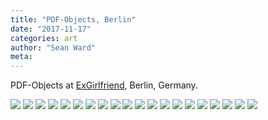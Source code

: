 ```yaml
---
title: "PDF-Objects, Berlin"
date: "2017-11-17"
categories: art
author: "Sean Ward"
meta:
---
```


PDF-Objects at [ExGirlfriend](http://pdf-objects.com/exhibitions/exgirlfriend/), Berlin, Germany.

![](/images/[pdf-objects.com][8]community2000-720x9602x.jpg)
![](/images/[pdf-objects.com][14]street-side2000-1-720x4802x.jpg)
![](/images/[pdf-objects.com][25]bottles2000-720x4812x.jpg)
![](/images/[pdf-objects.com][34]stump2000-720x1080.jpg)
![](/images/[pdf-objects.com][85]cart-full2000-2-720x9132x.jpg)
![](/images/[pdf-objects.com][101]61V2-5msAIL.SX522.jpg)
![](/images/[pdf-objects.com][178]girl2000-720x1079.jpg)
![](/images/[pdf-objects.com][226]paper-bag2000-720x5082x.jpg)
![](/images/[pdf-objects.com][272]chair2000-720x1080.jpg)
![](/images/[pdf-objects.com][438]outlet2000-720x9802x.jpg)
![](/images/[pdf-objects.com][492]half-room-view2000-720x5402x.jpg)
![](/images/[pdf-objects.com][495]half-room-view2-2000-720x5032x.jpg)
![](/images/[pdf-objects.com][695]k-c2000-720x9602x.jpg)
![](/images/[pdf-objects.com][766]cart-wall2000-720x4802x.jpg)
![](/images/[pdf-objects.com][817]scrow2000-720x1080.jpg)
![](/images/[pdf-objects.com][855]woman-720x9602x.jpg)
![](/images/[pdf-objects.com][875]fresh-down2000-720x1080.jpg)
![](/images/[pdf-objects.com][886]outside-exgf2000-720x9112x.jpg)
![](/images/[pdf-objects.com][930]doggy-2000-720x4812x.jpg)
![](/images/[pdf-objects.com][932]obert2000-1-720x4802x.jpg)
